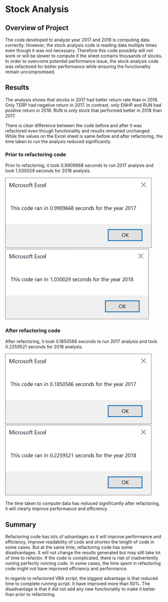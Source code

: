 # Stock Analysis 
 
## Overview of Project
The code developed to analyze year 2017 and 2018 is computing data correctly. However, the stock analysis code is reading data multiple times even though it was not necessary. Therefore this code possibily will not work or will be slower to compute if the sheet contains thousands of stocks. In order to overcome potential performance issue, the stock analysis code was refactored for better performance while ensuring the functionality remain uncompromised. 

## Results
The analysis shows that stocks in 2017 had better return rate than in 2018. Only TERP had negative return in 2017. In contrast, only ENHP and RUN had positive return in 2018. RUN is only stock that performed better in 2018 than 2017. 

There is clear difference between the code before and after it was refactored even though functionality and results remained unchanged. While the values on the Excel sheet is same before and after refactoring, the time taken to run the analysis reduced significantly. 

### Prior to refactoring code 
Prior to refactoring, it took 0.9909668 seconds to run 2017 analysis and took 1.030029 seconds for 2018 analysis. 

![myimage-alt-tag](/Resources/StockAnalysis_2017.png)
![myimage-alt-tag](/Resources/StockAnalysis_2018.png)

### After refactoring code

After refactoring, it took 0.1850586 seconds to run 2017 analysis and took 0.2259521 seconds for 2018 analysis.   

![myimage-alt-tag](/Resources/VBA_Challenge_2017.png)
![myimage-alt-tag](/Resources/VBA_Challenge_2018.png)

The time taken to compute data has reduced significantly after refactoring, it will clearly improve performance and efficiency. 

## Summary

Refactoring code has lots of advantages as it will improve performance and efficiency, improve readability of code and shorten the length of code in some cases. But at the same time, refactoring code has some disadvantages. It will not change the results generated but may still take lot of time to refactor. If the code is complicated, there is risk of inadvertently ruining perfectly running code. In some cases, the time spent in refactoring code might not have improved efficiency and performance.  

In regards to refactored VBA script, the biggest advantage is that reduced time to complete running script. It have improved more than 50%. The disadvantage is that it did not add any new functionality to make it better than prior to refactoring. 

